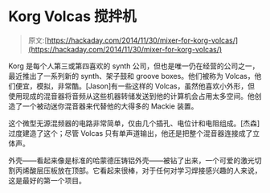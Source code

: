 # Korg Volcas 搅拌机

> 原文:[https://hackaday.com/2014/11/30/mixer-for-korg-volcas/](https://hackaday.com/2014/11/30/mixer-for-korg-volcas/)

Korg 是每个人第三或第四喜欢的 synth 公司，但也是唯一仍在经营的公司之一，最近推出了一系列新的 synth、架子鼓和 groove boxes。他们被称为 Volcas，他们便宜，模拟，非常酷。[Jason]有一些这样的 Volcas，虽然他喜欢小外形，但使用现成的混音器将音频从这些机器转储发送到他的计算机会占用太多空间。他创造了一个被动迷你混音器来代替他的大得多的 Mackie 装置。

这个微型无源混频器的电路非常简单，仅由几个插孔、电位计和电阻组成。[杰森]过度建造了这个；尽管 Volcas 只有单声道输出，他还是把整个混音器连接成了立体声。

外壳——看起来像是标准的哈蒙德压铸铝外壳——被钻了出来，一个可爱的激光切割丙烯酸层压板放在顶部。它看起来很棒，对于任何对学习焊接感兴趣的人来说，这是最好的第一个项目。